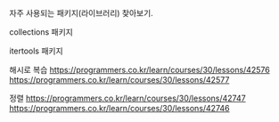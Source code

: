 
자주 사용되는 패키지(라이브러리) 찾아보기.

collections 패키지

itertools 패키지

해시로 복습
https://programmers.co.kr/learn/courses/30/lessons/42576
https://programmers.co.kr/learn/courses/30/lessons/42577

정렬
https://programmers.co.kr/learn/courses/30/lessons/42747
https://programmers.co.kr/learn/courses/30/lessons/42746